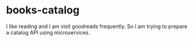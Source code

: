 # books-catalog
I like reading and I am visit goodreads frequently. So I am trying to prepare a catalog API using microservices.
